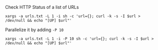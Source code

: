 Check HTTP Status of a list of URLs 

`xargs -a urls.txt -L 1 -i sh -c 'url={}; curl -k -s -I $url > /dev/null && echo "[UP] $url"'`

Parallelize it by adding `-P 10`

`xargs -a urls.txt -L 1 -i -P 10 sh -c 'url={}; curl -k -s -I $url > /dev/null && echo "[UP] $url"'`